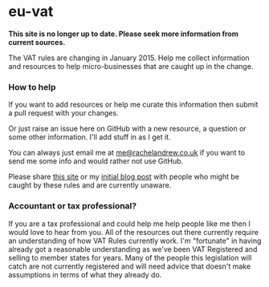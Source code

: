 eu-vat
======

**This site is no longer up to date. Please seek more information from current sources.**

The VAT rules are changing in January 2015. Help me collect information and resources to help micro-businesses that are caught up in the change.

### How to help

If you want to add resources or help me curate this information then submit a pull request with your changes.

Or just raise an issue here on GitHub with a new resource, a question or some other information. I'll add stuff in as I get it.

You can always just email me at me@rachelandrew.co.uk if you want to send me some info and would rather not use GitHub.

Please share [this site](http://rachelandrew.github.io/eu-vat/) or my [initial blog post](http://rachelandrew.co.uk/archives/2014/10/13/the-horrible-implications-of-the-eu-vat-place-of-supply-change/) with people who might be caught by these rules and are currently unaware.

### Accountant or tax professional?

If you are a tax professional and could help me help people like me then I would love to hear from you. All of the resources out there currently require an understanding of how VAT Rules currently work. I'm "fortunate" in having already got a reasonable understanding as we've been VAT Registered and selling to member states for years. Many of the people this legislation will catch are not currently registered and will need advice that doesn't make assumptions in terms of what they already do.
